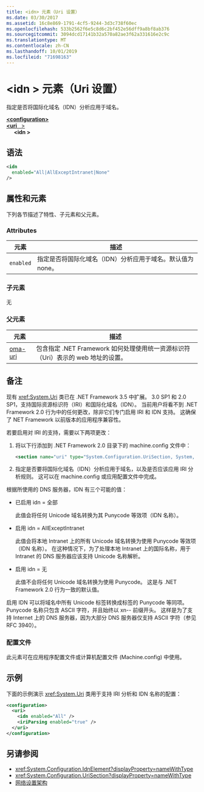 ```yaml
---
title: <idn> 元素（Uri 设置）
ms.date: 03/30/2017
ms.assetid: 16c8e869-1791-4cf5-9244-3d3c738f60ec
ms.openlocfilehash: 533b2562f6e5c8d6c2bf452e56dff9a8bf8ab376
ms.sourcegitcommit: 3094dcd17141b32a570a82ae3f62a331616e2c9c
ms.translationtype: MT
ms.contentlocale: zh-CN
ms.lasthandoff: 10/01/2019
ms.locfileid: "71698163"
---
```

# <a name="idn-element-uri-settings"></a>\<idn > 元素（Uri 设置）

指定是否将国际化域名（IDN）分析应用于域名。
  
[ **\<configuration>** ](../configuration-element.md)  
[ **\<uri** &nbsp;&nbsp;>](uri-element-uri-settings.md)  
&nbsp;&nbsp;&nbsp;&nbsp; **\<idn >**  
  
## <a name="syntax"></a>语法  
  
```xml
<idn
  enabled="All|AllExceptIntranet|None"
/>  
```  
  
## <a name="attributes-and-elements"></a>属性和元素  
 下列各节描述了特性、子元素和父元素。  
  
### <a name="attributes"></a>Attributes  

|**元素**|**描述**|  
|-----------------|---------------------|  
|`enabled`|指定是否将国际化域名（IDN）分析应用于域名。默认值为 none。|  

### <a name="child-elements"></a>子元素

无
  
### <a name="parent-elements"></a>父元素

|**元素**|**描述**|  
|-----------------|---------------------|  
|[oma-uri](uri-element-uri-settings.md)|包含指定 .NET Framework 如何处理使用统一资源标识符（Uri）表示的 web 地址的设置。|  

## <a name="remarks"></a>备注

现有 <xref:System.Uri> 类已在 .NET Framework 3.5 中扩展。 3.0 SP1 和 2.0 SP1，支持国际资源标识符（IRI）和国际化域名（IDN）。 当前用户将看不到 .NET Framework 2.0 行为中的任何更改，除非它们专门启用 IRI 和 IDN 支持。 这确保了 NET Framework 以前版本的应用程序兼容性。

若要启用对 IRI 的支持，需要以下两项更改：

1. 将以下行添加到 .NET Framework 2.0 目录下的 machine.config 文件中：
  
    ```xml  
    <section name="uri" type="System.Configuration.UriSection, System, Version=2.0.0.0, Culture=neutral, PublicKeyToken=b77a5c561934e089" />  
    ```  
  
2. 指定是否要将国际化域名（IDN）分析应用于域名，以及是否应该应用 IRI 分析规则。 这可以在 machine.config 或应用配置文件中完成。

 根据所使用的 DNS 服务器，IDN 有三个可能的值：

- 已启用 idn = 全部  

     此值会将任何 Unicode 域名转换为其 Punycode 等效项（IDN 名称）。

- 启用 idn = AllExceptIntranet

     此值会将本地 Intranet 上的所有 Unicode 域名转换为使用 Punycode 等效项（IDN 名称）。 在这种情况下，为了处理本地 Intranet 上的国际名称，用于 Intranet 的 DNS 服务器应该支持 Unicode 名称解析。

- 启用 idn = 无

     此值不会将任何 Unicode 域名转换为使用 Punycode。 这是与 .NET Framework 2.0 行为一致的默认值。

 启用 IDN 可以将域名中所有 Unicode 标签转换成标签的 Punycode 等同项。 Punycode 名称只包含 ASCII 字符，并且始终以 xn-- 前缀开头。 这样是为了支持 Internet 上的 DNS 服务器，因为大部分 DNS 服务器仅支持 ASCII 字符（参见 RFC 3940）。

### <a name="configuration-files"></a>配置文件

此元素可在应用程序配置文件或计算机配置文件 (Machine.config) 中使用。

## <a name="example"></a>示例

下面的示例演示 <xref:System.Uri> 类用于支持 IRI 分析和 IDN 名称的配置：

```xml
<configuration>
  <uri>
    <idn enabled="All" />
    <iriParsing enabled="true" />
  </uri>
</configuration>
```

## <a name="see-also"></a>另请参阅

- <xref:System.Configuration.IdnElement?displayProperty=nameWithType>
- <xref:System.Configuration.UriSection?displayProperty=nameWithType>
- [网络设置架构](index.md)

